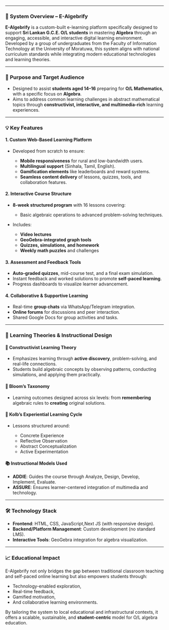 
---

### 🧠 **System Overview – E-Algebrify**

**E-Algebrify** is a custom-built e-learning platform specifically designed to support **Sri Lankan G.C.E. O/L students** in mastering **Algebra** through an engaging, accessible, and interactive digital learning environment. Developed by a group of undergraduates from the Faculty of Information Technology at the University of Moratuwa, this system aligns with national curriculum standards while integrating modern educational technologies and learning theories.

---

### 🎯 **Purpose and Target Audience**

* Designed to assist **students aged 14–16** preparing for **O/L Mathematics**, with a specific focus on **Algebra**.
* Aims to address common learning challenges in abstract mathematical topics through **constructivist, interactive, and multimedia-rich** learning experiences.

---

### 💡 **Key Features**

#### 1. **Custom Web-Based Learning Platform**

* Developed from scratch to ensure:

  * **Mobile responsiveness** for rural and low-bandwidth users.
  * **Multilingual support** (Sinhala, Tamil, English).
  * **Gamification elements** like leaderboards and reward systems.
  * **Seamless content delivery** of lessons, quizzes, tools, and collaboration features.

#### 2. **Interactive Course Structure**

* **8-week structured program** with 16 lessons covering:

  * Basic algebraic operations to advanced problem-solving techniques.
* Includes:

  * **Video lectures**
  * **GeoGebra-integrated graph tools**
  * **Quizzes, simulations, and homework**
  * **Weekly math puzzles** and challenges

#### 3. **Assessment and Feedback Tools**

* **Auto-graded quizzes**, mid-course test, and a final exam simulation.
* Instant feedback and worked solutions to promote **self-paced learning**.
* Progress dashboards to visualize learner advancement.

#### 4. **Collaborative & Supportive Learning**

* Real-time **group chats** via WhatsApp/Telegram integration.
* **Online forums** for discussions and peer interaction.
* Shared Google Docs for group activities and tasks.

---

### 🧪 **Learning Theories & Instructional Design**

#### 🔄 Constructivist Learning Theory

* Emphasizes learning through **active discovery**, problem-solving, and real-life connections.
* Students build algebraic concepts by observing patterns, conducting simulations, and applying them practically.

#### 🧱 Bloom’s Taxonomy

* Learning outcomes designed across six levels: from **remembering** algebraic rules to **creating** original solutions.

#### 🔁 Kolb’s Experiential Learning Cycle

* Lessons structured around:

  * Concrete Experience
  * Reflective Observation
  * Abstract Conceptualization
  * Active Experimentation

#### 📚 Instructional Models Used

* **ADDIE**: Guides the course through Analyze, Design, Develop, Implement, Evaluate.
* **ASSURE**: Ensures learner-centered integration of multimedia and technology.

---

### 🛠️ **Technology Stack**

* **Frontend**: HTML, CSS, JavaScript,Next JS (with responsive design).
* **Backend/Platform Management**: Custom development (no standard LMS).
* **Interactive Tools**: GeoGebra integration for algebra visualization.

---

### 📈 **Educational Impact**

E-Algebrify not only bridges the gap between traditional classroom teaching and self-paced online learning but also empowers students through:

* Technology-enabled exploration,
* Real-time feedback,
* Gamified motivation,
* And collaborative learning environments.

By tailoring the system to local educational and infrastructural contexts, it offers a scalable, sustainable, and **student-centric** model for O/L algebra education.


